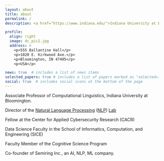 ```yaml
---
layout: about
title: about
permalink: /
description: <a href="https://www.indiana.edu/">Indiana University at Bloomington</a>.

profile:
  align: right
  image: dc_pic2.jpg
  address: >
    <p>555 Ballantine Hall</p>
    <p>1020 E. Kirkwood Ave.</p>
    <p>Bloomington, IN 47405</p>
    <p>USA</p>

news: true  # includes a list of news items
selected_papers: true # includes a list of papers marked as "selected={true}"
social: true  # includes social icons at the bottom of the page
---
```


Associate Professor of Computational Linguistics, Indiana University at Bloomington.

Director of the [Natural Language Processing](https://nlp-lab.org/) ([NLP](https://nlp-lab.org/)) [Lab](https://nlp-lab.org/)

Fellow at the Center for Applied Cybersecurity Research (CACR)

Data Science Faculty in the School of Informatics, Computation, and Engineering (SICE)

Faculty Member of the Cognitive Science Program

Co-founder of Semiring Inc., an AI, NLP, ML company.



